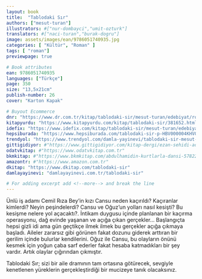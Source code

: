 ```yaml
---
layout: book
title:  "Tablodaki Sır"
authors: ["mesut-turan"]
illustrators: #["nur-dombayci","umit-ozturk"]
translators: #["naci-turan","burak-dogru"]
image: assets/images/ean/9786051740935.jpg
categories: [ "Kültür", "Roman" ]
tags: [ "roman"]
previewpage: true

# Book attributes
ean: 9786051740935
languages: ["Türkçe"]
page: 350
size: "13,5x21cm"
publish-number: 26
cover: "Karton Kapak"

# Buyout Ecommerce
dnr: "https://www.dr.com.tr/kitap/tablodaki-sir/mesut-turan/edebiyat/roman/turkiye-roman/urunno=0000000673274"
kitapyurdu: "https://www.kitapyurdu.com/kitap/tablodaki-sir/381652.html&filter_name=Tablodaki+S%C4%B1r"
idefix: "https://www.idefix.com/kitap/tablodaki-sir/mesut-turan/edebiyat/roman/turkiye-roman/urunno=0000000673274"
hepsiburada: "https://www.hepsiburada.com/tablodaki-sir-p-HBV000004KHV0"
trendyol: "https://www.trendyol.com/damla-yayinevi/tablodaki-sir-mesut-turan-p-3398283"
gittigidiyor: #"https://www.gittigidiyor.com/kitap-dergi/ezan-sehidi-adnan-menderes_pdp_732728793"
odatvkitap: #"https://www.odatvkitap.com.tr"
bkmkitap: #"https://www.bkmkitap.com/abdulhamidin-kurtlarla-dansi-578226"
amazontr: #"https://www.amazon.com.tr"
dkitap: "https://www.dkitap.com/tablodaki-sir"
damlayayinevi: "damlayayinevi.com.tr/tablodaki-sir"

# For adding excerpt add <!--more--> and break the line
---
```

Ünlü iş adamı Cemil Rıza Bey’in kızı Cansu neden kaçırıldı? Kaçıranlar kimlerdi? Neyin peşindelerdi? Cansu ve Oğuz’un yolları nasıl kesişti? Bu kesişme nelere yol açacaktı?.
İntikam duygusu içinde planlanan bir kaçırma operasyonu, dağ evinde yaşanan ve açığa çıkan gerçekler... Başlangıçta hepsi gizli idi ama gün geçtikçe ilmek ilmek bu gerçekler açığa çıkmaya başladı. Aileler zararsız gibi görünen fakat dozunu giderek arttıran bir gerilim içinde bulurlar kendilerini. Oğuz ile Cansu, bu olayların önünü kesmek için yoğun çaba sarf ederler fakat hesaba katmadıkları bir şey vardır. Artık olaylar çığırından çıkmıştır.

Tablodaki Sır; sizi bir aile dramının tam ortasına götürecek, sevgiyle kenetlenen yüreklerin gerçekleştirdiği bir mucizeye tanık olacaksınız.
<!--more--> 
